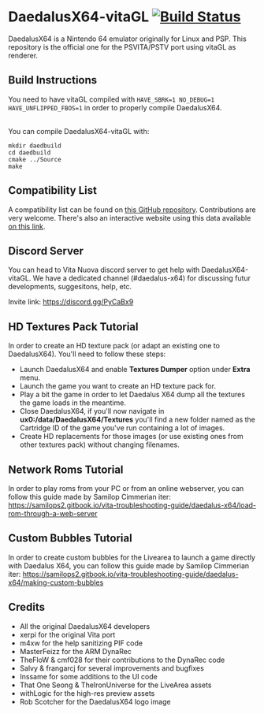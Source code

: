 # DaedalusX64-vitaGL [![Build Status](https://dev.azure.com/rinnegatamante/Daedalus%20X64/_apis/build/status/Rinnegatamante.DaedalusX64-vitaGL?branchName=master)](https://dev.azure.com/rinnegatamante/Daedalus%20X64/_build/latest?definitionId=2&branchName=master)
 
DaedalusX64 is a Nintendo 64 emulator originally for Linux and PSP. This repository is the official one for the PSVITA/PSTV port using vitaGL as renderer.

## Build Instructions

You need to have vitaGL compiled with `HAVE_SBRK=1 NO_DEBUG=1 HAVE_UNFLIPPED_FBOS=1` in order to properly compile DaedalusX64.<br><br>

You can compile DaedalusX64-vitaGL with:
```
mkdir daedbuild
cd daedbuild
cmake ../Source
make
```
 
## Compatibility List
 
A compatibility list can be found on [this GitHub repository](https://github.com/Rinnegatamante/DaedalusX64-vitaGL-Compatibility/issues). Contributions are very welcome. There's also an interactive website using this data available [on this link](https://daedalusx64.rinnegatamante.it/).

## Discord Server

You can head to Vita Nuova discord server to get help with DaedalusX64-vitaGL. We have a dedicated channel (#daedalus-x64) for discussing futur developments, suggesitons, help, etc.
 
Invite link: https://discord.gg/PyCaBx9

## HD Textures Pack Tutorial
In order to create an HD texture pack (or adapt an existing one to DaedalusX64). You'll need to follow these steps:
* Launch DaedalusX64 and enable **Textures Dumper** option under **Extra** menu.
* Launch the game you want to create an HD texture pack for.
* Play a bit the game in order to let Daedalus X64 dump all the textures the game loads in the meantime.
* Close DaedalusX64, if you'll now navigate in **ux0:/data/DaedalusX64/Textures** you'll find a new folder named as the Cartridge ID of the game you've run containing a lot of images.
* Create HD replacements for those images (or use existing ones from other textures pack) without changing filenames.

## Network Roms Tutorial
In order to play roms from your PC or from an online webserver, you can follow this guide made by Samilop Cimmerian iter:
https://samilops2.gitbook.io/vita-troubleshooting-guide/daedalus-x64/load-rom-through-a-web-server

## Custom Bubbles Tutorial
In order to create custom bubbles for the Livearea to launch a game directly with Daedalus X64, you can follow this guide made by Samilop Cimmerian iter:
https://samilops2.gitbook.io/vita-troubleshooting-guide/daedalus-x64/making-custom-bubbles

## Credits
 
- All the original DaedalusX64 developers
- xerpi for the original Vita port
- m4xw for the help sanitizing PIF code
- MasterFeizz for the ARM DynaRec
- TheFloW & cmf028 for their contributions to the DynaRec code
- Salvy & frangarcj for several improvements and bugfixes
- Inssame for some additions to the UI code
- That One Seong & TheIronUniverse for the LiveArea assets
- withLogic for the high-res preview assets
- Rob Scotcher for the DaedalusX64 logo image
